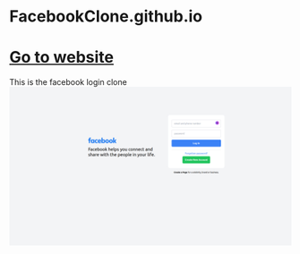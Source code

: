 # FacebookClone.github.io
<h1><a href="https://iamfutureflash.github.io/FacebookClone_Production_build/">Go to website</a></h1>
This is the facebook login clone
<img src="./src/fbclone.png" alt="Loding" />